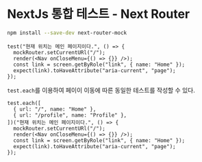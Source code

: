 # NextJs 통합 테스트 - Next Router

```bash
npm install --save-dev next-router-mock
```

```tsx
test("현재 위치는 메인 페이지이다.", () => {
  mockRouter.setCurrentURl("/");
  render(<Nav onCloseMenu={() => {}} />);
  const link = screen.getByRole("link", { name: "Home" });
  expect(link).toHaveAttribute("aria-current", "page");
});
```

`test.each`를 이용하여 페이이 이동에 따른 동일한 테스트를 작성할 수 있다.

```tsx
test.each([
  { url: "/", name: "Home" },
  { url: "/profile", name: "Profile" },
])("현재 위치는 메인 페이지이다.", () => {
  mockRouter.setCurrentURl("/");
  render(<Nav onCloseMenu={() => {}} />);
  const link = screen.getByRole("link", { name: "Home" });
  expect(link).toHaveAttribute("aria-current", "page");
});
```
